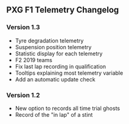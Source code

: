 ## PXG F1 Telemetry Changelog


### Version 1.3


- Tyre degradation telemetry
- Suspension position telemetry
- Statistic display for each telemetry
- F2 2019 teams
- Fix last lap recording in qualification
- Tooltips explaining most telemetry variable
- Add an automatic update check


### Version 1.2

- New option to records all time trial ghosts
- Record of the "in lap" of a stint
